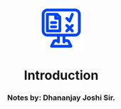 <div align="center">
  <img align="center" src="../images/Introduction.png" alt="Error 404" height="100">
  <h1 align="center">Introduction</h1>
  <h3>Notes by: Dhananjay Joshi Sir. </h3>
</div>